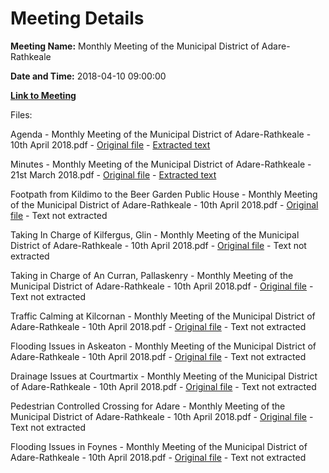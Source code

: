 # Meeting Details

**Meeting Name:** Monthly Meeting of the Municipal District of Adare-Rathkeale

**Date and Time:** 2018-04-10 09:00:00

**[Link to Meeting](https://www.limerick.ie/council/whats-on/monthly-meeting-municipal-district-adare-rathkeale-35)**

Files: 

Agenda - Monthly Meeting of the Municipal District of Adare-Rathkeale - 10th April 2018.pdf - [Original file](https://www.limerick.ie/sites/default/files/media/documents/2018-04/00%20Agenda%2010th%20April%2C%202018.pdf) - [Extracted text](./Agenda%20-%C2%A0Monthly%20Meeting%20of%20the%20Municipal%20District%20of%20Adare-Rathkeale%20-%2010th%20April%202018.md)

Minutes - Monthly Meeting of the Municipal District of Adare-Rathkeale - 21st March 2018.pdf - [Original file](https://www.limerick.ie/sites/default/files/media/documents/2018-04/01%20Minutes%2021st%20March%202018.pdf) - [Extracted text](./Minutes%20-%C2%A0Monthly%20Meeting%20of%20the%20Municipal%20District%20of%20Adare-Rathkeale%20-%2021st%20March%202018.md)

Footpath from Kildimo to the Beer Garden Public House - Monthly Meeting of the Municipal District of Adare-Rathkeale - 10th April 2018.pdf - [Original file](https://www.limerick.ie/sites/default/files/media/documents/2018-04/02%20Footpath%20from%20Kildimo%20to%20the%20Beer%20Garden%20Public%20House.pdf) - Text not extracted

Taking In Charge of Kilfergus, Glin - Monthly Meeting of the Municipal District of Adare-Rathkeale - 10th April 2018.pdf - [Original file](https://www.limerick.ie/sites/default/files/media/documents/2018-04/07%20%28a%29%20Taking%20In%20Charge%20of%20Kilfergus%2C%20Glin.pdf) - Text not extracted

Taking in Charge of An Curran, Pallaskenry - Monthly Meeting of the Municipal District of Adare-Rathkeale - 10th April 2018.pdf - [Original file](https://www.limerick.ie/sites/default/files/media/documents/2018-04/07%20%28b%29%20Taking%20in%20Charge%20of%20An%20Curran%2C%20Pallaskenry.pdf) - Text not extracted

Traffic Calming at Kilcornan - Monthly Meeting of the Municipal District of Adare-Rathkeale - 10th April 2018.pdf - [Original file](https://www.limerick.ie/sites/default/files/media/documents/2018-04/08%20Traffic%20Calming%20at%20Kilcornan.pdf) - Text not extracted

Flooding Issues in Askeaton - Monthly Meeting of the Municipal District of Adare-Rathkeale - 10th April 2018.pdf - [Original file](https://www.limerick.ie/sites/default/files/media/documents/2018-04/09%20Flooding%20Issues%20in%20Askeaton.pdf) - Text not extracted

Drainage Issues at Courtmartix - Monthly Meeting of the Municipal District of Adare-Rathkeale - 10th April 2018.pdf - [Original file](https://www.limerick.ie/sites/default/files/media/documents/2018-04/10%20Drainage%20Issues%20at%20Courtmartix.pdf) - Text not extracted

Pedestrian Controlled Crossing for Adare - Monthly Meeting of the Municipal District of Adare-Rathkeale - 10th April 2018.pdf - [Original file](https://www.limerick.ie/sites/default/files/media/documents/2018-04/11%20Pedestrian%20Controlled%20Crossing%20for%20Adare.pdf) - Text not extracted

Flooding Issues in Foynes - Monthly Meeting of the Municipal District of Adare-Rathkeale - 10th April 2018.pdf - [Original file](https://www.limerick.ie/sites/default/files/media/documents/2018-04/12%20Flooding%20Issues%20in%20Foynes.pdf) - Text not extracted


